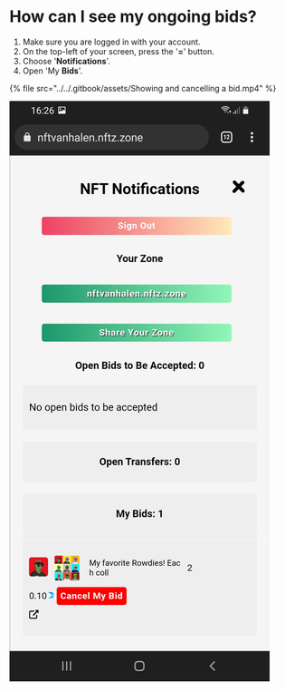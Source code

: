 # How can I see my ongoing bids?

1. Make sure you are logged in with your account.
2. On the top-left of your screen, press the '**=**' button.
3. Choose '**Notifications**'.
4. Open 'My **Bids**'.&#x20;

{% file src="../../.gitbook/assets/Showing and cancelling a bid.mp4" %}

![](<../../.gitbook/assets/Opening closing bids (1) (1).jpg>)
